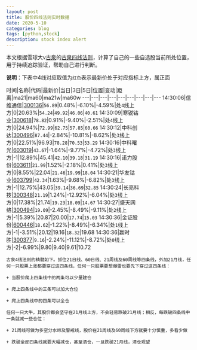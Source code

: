 ```yaml
---
layout: post
title: 股价四线法则实时数据
date: 2020-5-10
categories: blog
tags: [python,stock]
description: stock index alert
---
```



本文根据雪球大v[古泉](https://xueqiu.com/u/7148646888)的[古泉四线法则](https://xueqiu.com/7148646888/130498192)，计算了自己的一些自选股当前所处位置，用于持续追踪验证，帮助自己进行判断。

**说明**：下表中4线对应取值为`红色`表示最新价处于对应指标上方，属正面

时间|名称|代码|最新价|当日|3日|5日|位置|变动|距离|ma21|ma60|ma21w|ma60w
---|---|---|---|---|---|---|---|---
14:30:06|信维通信|[300136](https://xueqiu.com/S/SZ300136)|`56.89`|0.48%|-6.10%|-4.59%|处`4`线上方|0|20.63%|`54.24`|`49.92`|`46.06`|`40.61`
14:30:09|寒锐钴业|[300618](https://xueqiu.com/S/SZ300618)|`78.82`|0.91%|-9.40%|-2.51%|处`4`线上方|0|24.94%|`72.99`|`62.75`|`57.85`|`60.66`
14:30:12|中科创达|[300496](https://xueqiu.com/S/SZ300496)|`87.44`|-2.84%|-10.81%|-8.62%|处`3`线上方|0|22.51%|96.93|`78.28`|`70.53`|`53.29`
14:30:16|中科曙光|[603019](https://xueqiu.com/S/SH603019)|`43.67`|-1.64%|-9.77%|-4.72%|处`3`线上方|-1|12.89%|45.41|`42.10`|`39.18`|`31.19`
14:30:16|诺力股份|[603611](https://xueqiu.com/S/SH603611)|`21.99`|1.52%|-2.18%|0.41%|处`3`线上方|0|8.55%|22.04|`21.46`|`19.99`|`18.04`
14:30:21|华友钴业|[603799](https://xueqiu.com/S/SH603799)|`42.34`|1.63%|-9.68%|-6.82%|处`3`线上方|-1|12.75%|43.05|`39.14`|`36.69`|`32.85`
14:30:24|长亮科技|[300348](https://xueqiu.com/S/SZ300348)|`21.19`|1.24%|-12.92%|-6.04%|处`3`线上方|0|17.38%|21.74|`19.23`|`18.09`|`14.67`
14:30:27|盛天网络|[300494](https://xueqiu.com/S/SZ300494)|`19.09`|-2.45%|-8.49%|-9.11%|处`2`线上方|-1|5.39%|20.87|20.00|`17.74`|`15.03`
14:30:36|金证股份|[600446](https://xueqiu.com/S/SH600446)|`18.62`|-1.22%|-8.49%|-6.34%|处`1`线上方|-1|-3.51%|20.12|19.16|`18.32`|19.68
14:30:36|赢时胜|[300377](https://xueqiu.com/S/SZ300377)|`9.16`|-2.24%|-11.12%|-8.72%|处`0`线上方|-2|-6.99%|9.80|9.40|9.61|10.72

```
古泉4线法则的精髓如下。抓住21日线、60日线、21周线及60周线等四条线，外加21月线，任何一只股票上涨都要穿过这四条线，任何一只股票要想爆雷也要先下穿过这四条线：

+ 当股价爬上四条线中的两条可以少量建仓

+ 爬上四条线中的三条可以加大仓位

+ 爬上四条线中的四条可以全仓

任何一只大牛，其股价都会坚守在21月线上方，不会轻易跌破21月线；相反，每跌破四条线中一条就减一些仓位：

+ 21周线可做为多空分水岭及警戒线，股价在21周线及60周线下方就要十分慎重，多看少做

+ 跌破全部四条线就要大幅减仓，甚至清仓，一旦跌破21月线，清仓观望
```